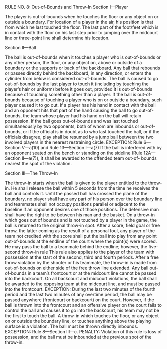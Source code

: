 RULE NO. 8: Out-of-Bounds and Throw-In
Section I—Player

The player is out-of-bounds when he touches the floor or any object on or outside a boundary. For location of a player in the air, his position is that from which he last touched the floor. The last part of the foot/feet which is in contact with the floor on his last step prior to jumping over the midcourt line or three-point line shall determine his location.

Section II—Ball

The ball is out-of-bounds when it touches a player who is out-of-bounds or any other person, the floor, or any object on, above or outside of a boundary or the supports or back of the backboard.
Any ball that rebounds or passes directly behind the backboard, in any direction, or enters the cylinder from below is considered out-of-bounds.
The ball is caused to go out-of-bounds by the last player to touch it (including by touching the player’s hair or uniform) before it goes out, provided it is out-of-bounds because of touching something other than a player. If the ball is out-of-bounds because of touching a player who is on or outside a boundary, such player caused it to go out. If a player has his hand in contact with the ball and an opponent hits that part of the hand causing the ball to go out-of-bounds, the team whose player had his hand on the ball will retain possession.
If the ball goes out-of-bounds and was last touched simultaneously by two opponents, both of whom are inbounds or out-of-bounds, or if the official is in doubt as to who last touched the ball, or if the officials disagree, play shall be resumed by a jump ball between the two involved players in the nearest restraining circle.
EXCEPTION: Rule 6—Section V—a(10) and Rule 13—Section I—a(7)
If the ball is interfered with by an opponent seated on the bench or standing on the sideline (Rule 12A—Section II—a(7)), it shall be awarded to the offended team out-of- bounds nearest the spot of the violation.

Section III—The Throw-In

The throw-in starts when the ball is given to the player entitled to the throw-in. He shall release the ball within 5 seconds from the time he receives the ball and controls it. Until the passed ball has crossed the plane of the boundary, no player shall have any part of his person over the boundary line and teammates shall not occupy positions parallel or adjacent to the baseline if an opponent desires one of those positions. The defensive man shall have the right to be between his man and the basket.
On a throw-in which goes out of bounds and is not touched by a player in the game, the ball is returned to the original throw-in spot.
After a score, field goal or free throw, the latter coming as the result of a personal foul, any player of the team not credited with the score shall put the ball into play from any point out-of-bounds at the endline of the court where the point(s) were scored. He may pass the ball to a teammate behind the endline; however, the five-second throw-in rule This rule also applies to the player of the team with possession at the start of the second, third and fourth periods.
After a free throw violation by the shooter or his teammate, the throw-in is made from out-of-bounds on either side of the free throw line extended.
Any ball out-of-bounds in a team’s frontcourt or at the midcourt line cannot be passed into the backcourt. On all backcourt and midcourt violations, the ball shall be awarded to the opposing team at the midcourt line, and must be passed into the frontcourt.
EXCEPTION: During the last two minutes of the fourth period and the last two minutes of any overtime period, the ball may be passed anywhere (frontcourt or backcourt) on the court. However, if the ball is thrown into the frontcourt and an offensive player on the court fails to control the ball and causes it to go into the backcourt, his team may not be the first to touch the ball.
A throw-in which touches the floor, or any object on or outside the boundary line, or touches anything above the playing surface is a violation. The ball must be thrown directly inbounds.
EXCEPTION: Rule 8—Section III—c.
PENALTY: Violation of this rule is loss of possession, and the ball must be inbounded at the previous spot of the throw-in.
